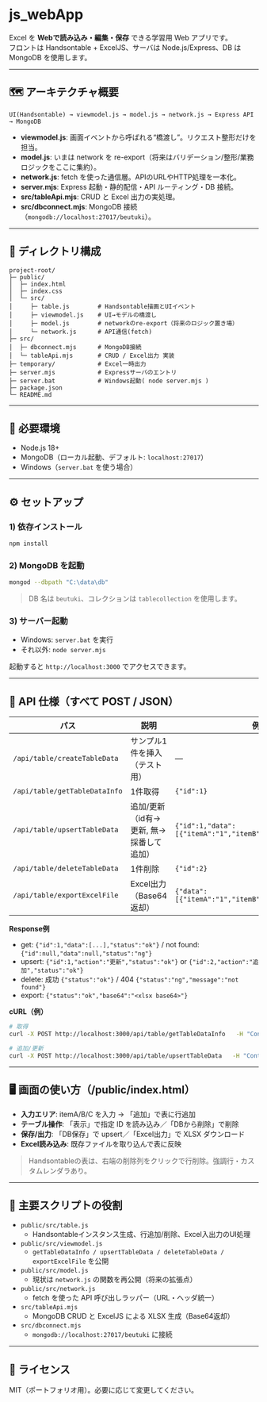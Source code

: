 # js_webApp

Excel を **Webで読み込み・編集・保存** できる学習用 Web アプリです。  
フロントは Handsontable + ExcelJS、サーバは Node.js/Express、DB は MongoDB を使用します。

---

## 🗺 アーキテクチャ概要

```
UI(Handsontable) → viewmodel.js → model.js → network.js → Express API → MongoDB
```

- **viewmodel.js**: 画面イベントから呼ばれる“橋渡し”。リクエスト整形だけを担当。  
- **model.js**: いまは network を re-export（将来はバリデーション/整形/業務ロジックをここに集約）。  
- **network.js**: fetch を使った通信層。APIのURLやHTTP処理を一本化。  
- **server.mjs**: Express 起動・静的配信・API ルーティング・DB 接続。  
- **src/tableApi.mjs**: CRUD と Excel 出力の実処理。  
- **src/dbconnect.mjs**: MongoDB 接続（`mongodb://localhost:27017/beutuki`）。

---

## 📂 ディレクトリ構成

```
project-root/
├─ public/
│  ├─ index.html
│  ├─ index.css
│  └─ src/
│     ├─ table.js        # Handsontable描画とUIイベント
│     ├─ viewmodel.js    # UI→モデルの橋渡し
│     ├─ model.js        # networkのre-export（将来のロジック置き場）
│     └─ network.js      # API通信(fetch)
├─ src/
│  ├─ dbconnect.mjs      # MongoDB接続
│  └─ tableApi.mjs       # CRUD / Excel出力 実装
├─ temporary/            # Excel一時出力
├─ server.mjs            # Expressサーバのエントリ
├─ server.bat            # Windows起動( node server.mjs )
├─ package.json
└─ README.md
```

---

## 🧰 必要環境

- Node.js 18+  
- MongoDB（ローカル起動、デフォルト: `localhost:27017`）  
- Windows（`server.bat` を使う場合）

---

## ⚙️ セットアップ

### 1) 依存インストール
```bash
npm install
```

### 2) MongoDB を起動
```bash
mongod --dbpath "C:\data\db"
```
> DB 名は `beutuki`、コレクションは `tablecollection` を使用します。

### 3) サーバー起動
- Windows: `server.bat` を実行  
- それ以外: `node server.mjs`
  
起動すると `http://localhost:3000` でアクセスできます。

---

## 🔌 API 仕様（すべて POST / JSON）

| パス | 説明 | 例 |
|---|---|---|
| `/api/table/createTableData` | サンプル1件を挿入（テスト用） | — |
| `/api/table/getTableDataInfo` | 1件取得 | `{"id":1}` |
| `/api/table/upsertTableData` | 追加/更新（id有→更新, 無→採番して追加） | `{"id":1,"data":[{"itemA":"1","itemB":"2","itemC":"a"}]}` |
| `/api/table/deleteTableData` | 1件削除 | `{"id":2}` |
| `/api/table/exportExcelFile` | Excel出力（Base64返却） | `{"data":[{"itemA":"1","itemB":"2","itemC":"a"}]}` |

**Response例**  
- get: `{"id":1,"data":[...],"status":"ok"}` / not found: `{"id":null,"data":null,"status":"ng"}`  
- upsert: `{"id":1,"action":"更新","status":"ok"}` or `{"id":2,"action":"追加","status":"ok"}`  
- delete: 成功 `{"status":"ok"}` / 404 `{"status":"ng","message":"not found"}`  
- export: `{"status":"ok","base64":"<xlsx base64>"}`

**cURL（例）**
```bash
# 取得
curl -X POST http://localhost:3000/api/table/getTableDataInfo   -H "Content-Type: application/json"   -d '{"id":1}'

# 追加/更新
curl -X POST http://localhost:3000/api/table/upsertTableData   -H "Content-Type: application/json"   -d '{"data":[{"itemA":"1","itemB":"2","itemC":"a"}]}'
```

---

## 🖥 画面の使い方（/public/index.html）

- **入力エリア**: itemA/B/C を入力 → 「追加」で表に行追加  
- **テーブル操作**: 「表示」で指定 ID を読み込み／「DBから削除」で削除  
- **保存/出力**: 「DB保存」で upsert／「Excel出力」で XLSX ダウンロード  
- **Excel読み込み**: 既存ファイルを取り込んで表に反映

> Handsontableの表は、右端の削除列をクリックで行削除。強調行・カスタムレンダラあり。

---

## 🧩 主要スクリプトの役割

- `public/src/table.js`  
  - Handsontableインスタンス生成、行追加/削除、Excel入出力のUI処理
- `public/src/viewmodel.js`  
  - `getTableDataInfo / upsertTableData / deleteTableData / exportExcelFile` を公開
- `public/src/model.js`  
  - 現状は `network.js` の関数を再公開（将来の拡張点）
- `public/src/network.js`  
  - fetch を使った API 呼び出しラッパー（URL・ヘッダ統一）
- `src/tableApi.mjs`  
  - MongoDB CRUD と ExcelJS による XLSX 生成（Base64返却）
- `src/dbconnect.mjs`  
  - `mongodb://localhost:27017/beutuki` に接続

---

## 📝 ライセンス

MIT（ポートフォリオ用）。必要に応じて変更してください。
